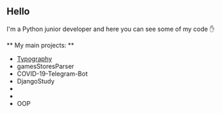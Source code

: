 ## **Hello**

I'm a Python junior developer and here you can see some of my code :hand:

** My main projects: **
- [Typography](../../../Typography)
- gamesStoresParser
- COVID-19-Telegram-Bot
- DjangoStudy 
-
-
- OOP
